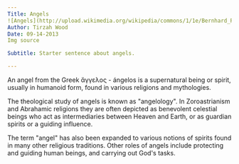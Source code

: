 ```yaml
---
Title: Angels
![Angels](http://upload.wikimedia.org/wikipedia/commons/1/1e/Bernhard_Plockhorst_-_Schutzengel.jpg)
Author: Tirzah Wood 
Date: 09-14-2013
Img source

Subtitle: Starter sentence about angels.

---
```


An angel from the Greek ἄγγελος - ángelos is a supernatural being or spirit, usually in humanoid form, found in various religions and mythologies.

The theological study of angels is known as "angelology". In Zoroastrianism and Abrahamic religions they are often depicted as benevolent celestial beings who act as intermediaries between Heaven and Earth, or as guardian spirits or a guiding influence.

The term "angel" has also been expanded to various notions of spirits found in many other religious traditions. Other roles of angels include protecting and guiding human beings, and carrying out God's tasks.

